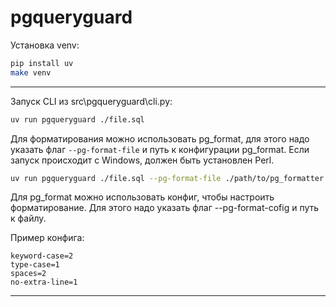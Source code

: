 # pgqueryguard

Установка venv:
```bash
pip install uv
make venv
```

---

Запуск CLI из src\pgqueryguard\cli.py:
```bash
uv run pgqueryguard ./file.sql
```

Для форматирования можно использовать pg_format, для этого надо указать флаг `--pg-format-file` и путь к конфигурации pg_format. Если запуск происходит с Windows, должен быть установлен Perl.

```bash
uv run pgqueryguard ./file.sql --pg-format-file ./path/to/pg_formatter
```

Для pg_format можно использовать конфиг, чтобы настроить форматирование. Для этого надо указать флаг --pg-format-cofig и путь к файлу.

Пример конфига:

```
keyword-case=2
type-case=1
spaces=2
no-extra-line=1
```

---

